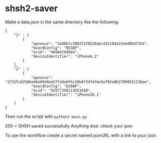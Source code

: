 # shsh2-saver

Make a data.json in the same directory like the following:
```
{
	"1" : [
		{
			"apnonce": "3a88b7c3802f2f0510abc432104a15ebd8bd7154",
			"boardConfig": "N53AP",
			"ecid": "48504799564",
			"deviceIdentifier": "iPhone6,2"
		}
	],
	"2" : [
		{
			"apnonce": "27325c8258be46e69d9ee57fa9a8fbc28b873df434e5e702a8b27999551138ae",
			"boardConfig": "D20AP",
			"ecid": "55577356113551420",
			"deviceIdentifier": "iPhone10,1"
		}
	]
}
```

Then run the script with `python3 main.py`

200 = SHSH saved successfully
Anything else: check your json

To use the workflow create a secret named jsonURL with a link to your json
